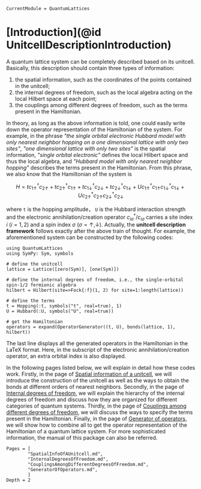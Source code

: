 ```@meta
CurrentModule = QuantumLattices
```

# [Introduction](@id UnitcellDescriptionIntroduction)

A quantum lattice system can be completely described based on its unitcell. Basically, this description should contain three types of information:

1) the spatial information, such as the coordinates of the points contained in the unitcell;
2) the internal degrees of freedom, such as the local algebra acting on the local Hilbert space at each point;
3) the couplings among different degrees of freedom, such as the terms present in the Hamiltonian.

In theory, as long as the above information is told, one could easily write down the operator representation of the Hamiltonian of the system. For example, in the phrase *"the single orbital electronic Hubbard model with only nearest neighbor hopping on a one dimensional lattice with only two sites"*, *"one dimensional lattice with only two sites"* is the spatial information, *"single orbital electronic"* defines the local Hilbert space and thus the local algebra, and *"Hubbard model with only nearest neighbor hopping"* describes the terms present in the Hamiltonian. From this phrase, we also know that the Hamiltonian of the system is

```math
H=tc^†_{1↑}c_{2↑}+tc^†_{2↑}c_{1↑}+tc^†_{1↓}c_{2↓}+tc^†_{2↓}c_{1↓}+Uc^†_{1↑}c_{1↑}c^†_{1↓}c_{1↓}+Uc^†_{2↑}c_{2↑}c^†_{2↓}c_{2↓}
```

where ``t`` is the hopping amplitude， ``U`` is the Hubbard interaction strength and the electronic annihilation/creation operator $c^\dagger_{i\sigma}/c_{i\sigma}$ carries a site index $i$ ($i=1, 2$) and a spin index $\sigma$ ($\sigma=\uparrow, \downarrow$). Actually, the **unitcell description framework** follows exactly after the above train of thought. For example, the aforementioned system can be constructed by the following codes:

```@example
using QuantumLattices
using SymPy: Sym, symbols

# define the unitcell
lattice = Lattice([zero(Sym)], [one(Sym)])

# define the internal degrees of freedom, i.e., the single-orbital spin-1/2 fermionic algebra
hilbert = Hilbert(site=>Fock{:f}(1, 2) for site=1:length(lattice))

# define the terms
t = Hopping(:t, symbols("t", real=true), 1)
U = Hubbard(:U, symbols("U", real=true))

# get the Hamiltonian
operators = expand(OperatorGenerator((t, U), bonds(lattice, 1), hilbert))
```
The last line displays all the generated operators in the Hamiltonian in the LaTeX format. Here, in the subscript of the electronic annihilation/creation operator, an extra orbital index is also displayed.

In the following pages listed below, we will explain in detail how these codes work. Firstly, in the page of [Spatial information of a unitcell](@ref), we will introduce the construction of the unitcell as well as the ways to obtain the bonds at different orders of nearest neighbors. Secondly, in the page of [Internal degrees of freedom](@ref), we will explain the hierarchy of the internal degrees of freedom and discuss how they are organized for different categories of quantum systems. Thirdly, in the page of [Couplings among different degrees of freedom](@ref), we will discuss the ways to specify the terms present in the Hamiltonian. Finally, in the page of [Generator of operators](@ref), we will show how to combine all to get the operator representation of the Hamiltonian of a quantum lattice system. For more sophisticated information, the manual of this package can also be referred.

```@contents
Pages = [
        "SpatialInfoOfAUnitcell.md",
        "InternalDegreesOfFreedom.md",
        "CouplingsAmongDifferentDegreesOfFreedom.md",
        "GeneratorOfOperators.md",
        ]
Depth = 2
```
